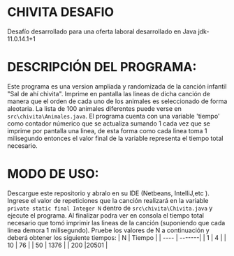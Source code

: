 # CHIVITA DESAFIO
Desafío desarrollado para una oferta laboral desarrollado en Java jdk-11.0.14.1+1

# DESCRIPCIÓN DEL PROGRAMA: 
Este programa es una version ampliada y
randomizada de la canción infantil "Sal de ahí chivita". Imprime en
pantalla las lineas de dicha canción de manera que el orden de cada uno
de los animales es seleccionado de forma aleotaria. La lista de 100
animales diferentes puede verse en ``src\chivita\Animales.java``. El programa cuenta
con una variable 'tiempo' como contador númerico que se actualiza sumando
1 cada vez que se imprime por pantalla una linea, de esta forma como cada
linea toma 1 milisegundo entonces el valor final de la variable
representa el tiempo total necesario.

# MODO DE USO:
Descargue este repositorio y abralo en su IDE (Netbeans, IntelliJ,etc ). Ingrese el valor de repeticiones que la canción realizará
en la variable ``private static final Integer N`` dentro de ``src\chivita\Chivita.java`` y ejecute el programa. Al finalizar podra ver en
consola el tiempo total necesario que tomó imprimir las lineas de la
canción (suponiendo que cada linea demora 1 milisegundo). Pruebe los valores de N a continuación y deberá obtener los siguiente tiempos:
| N    | Tiempo |
| ---- | -------|
| 1    | 4      |
| 10   | 76     |
| 50   | 1376   |
| 200  |20501   |
